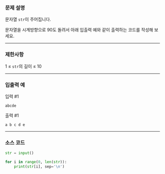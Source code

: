 ### **문제 설명**

문자열 `str`이 주어집니다.

문자열을 시계방향으로 90도 돌려서 아래 입출력 예와 같이 출력하는 코드를 작성해 보세요.

---

### 제한사항

1 ≤ `str`의 길이 ≤ 10

---

### 입출력 예

입력 #1

`abcde`

출력 #1

`a
b
c
d
e`

---

### 소스 코드

```python
str = input()

for i in range(0, len(str)):
    print(str[i], sep='\n')
```